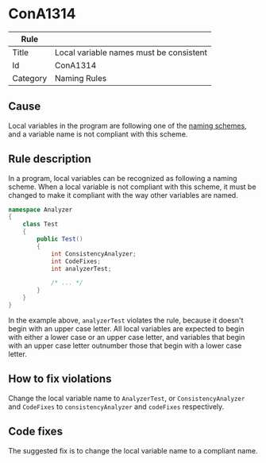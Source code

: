 # ConA1314

Rule | &nbsp;
------------ | -------------
Title | Local variable names must be consistent
Id | ConA1314
Category | Naming Rules

## Cause

Local variables in the program are following one of the [naming schemes](NamingSchemes.md), and a variable name is not compliant with this scheme.  

## Rule description

In a program, local variables can be recognized as following a naming scheme. When a local variable is not compliant with this scheme, it must be changed to make it compliant with the way other variables are named.
 
````csharp
namespace Analyzer
{
    class Test
    {
        public Test()
        {
            int ConsistencyAnalyzer;
            int CodeFixes;
            int analyzerTest;

            /* ... */
        }
    }
}
````

In the example above, `analyzerTest` violates the rule, because it doesn't begin with an upper case letter. All local variables are expected to begin with either a lower case or an upper case letter, and variables that begin with an upper case letter outnumber those that begin with a lower case letter.

## How to fix violations

Change the local variable name to `AnalyzerTest`, or `ConsistencyAnalyzer` and `CodeFixes` to `consistencyAnalyzer` and `codeFixes` respectively. 

## Code fixes

The suggested fix is to change the local variable name to a compliant name.
